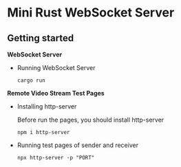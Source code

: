# **Mini Rust WebSocket Server**


## **Getting started**
**WebSocket Server**

- Running WebSocket Server

  ```
  cargo run
  ```

**Remote Video Stream Test Pages**

- Installing http-server

  Before run the pages, you should install http-server

  ```
  npm i http-server
  ```

- Running test pages of sender and receiver
  ```
  npx http-server -p "PORT"
  ```